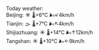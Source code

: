 Today weather:  
Beijing: ☀️   🌡️+6°C 🌬️↙4km/h  
Tianjin: 🌫  🌡️+7°C 🌬️↖4km/h  
Shijiazhuang: ☀️   🌡️+14°C 🌬️↑12km/h  
Tangshan: ☀️   🌡️+10°C 🌬️←9km/h  
